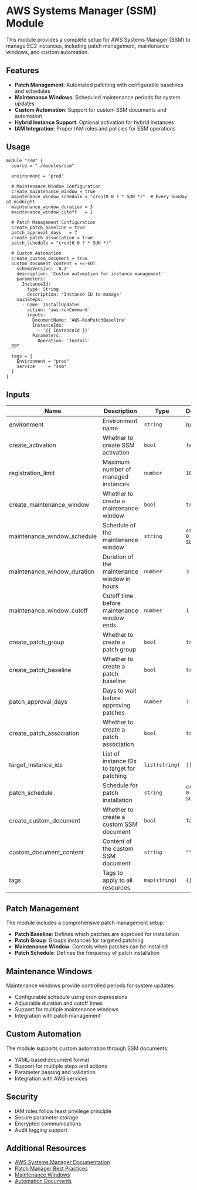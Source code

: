 # AWS Systems Manager (SSM) Module

This module provides a complete setup for AWS Systems Manager (SSM) to manage EC2 instances, including patch management, maintenance windows, and custom automation.

## Features

- **Patch Management**: Automated patching with configurable baselines and schedules
- **Maintenance Windows**: Scheduled maintenance periods for system updates
- **Custom Automation**: Support for custom SSM documents and automation
- **Hybrid Instance Support**: Optional activation for hybrid instances
- **IAM Integration**: Proper IAM roles and policies for SSM operations

## Usage

```hcl
module "ssm" {
  source = "./modules/ssm"

  environment = "prod"

  # Maintenance Window Configuration
  create_maintenance_window = true
  maintenance_window_schedule = "cron(0 0 ? * SUN *)"  # Every Sunday at midnight
  maintenance_window_duration = 3
  maintenance_window_cutoff   = 1

  # Patch Management Configuration
  create_patch_baseline = true
  patch_approval_days   = 7
  create_patch_association = true
  patch_schedule = "cron(0 0 ? * SUN *)"

  # Custom Automation
  create_custom_document = true
  custom_document_content = <<-EOT
    schemaVersion: '0.3'
    description: 'Custom automation for instance management'
    parameters:
      InstanceId:
        type: String
        description: 'Instance ID to manage'
    mainSteps:
      - name: InstallUpdates
        action: 'aws:runCommand'
        inputs:
          DocumentName: 'AWS-RunPatchBaseline'
          InstanceIds:
            - '{{ InstanceId }}'
          Parameters:
            Operation: 'Install'
  EOT

  tags = {
    Environment = "prod"
    Service     = "ssm"
  }
}
```

## Inputs

| Name | Description | Type | Default | Required |
|------|-------------|------|---------|:--------:|
| environment | Environment name | `string` | n/a | yes |
| create_activation | Whether to create SSM activation | `bool` | `false` | no |
| registration_limit | Maximum number of managed instances | `number` | `1000` | no |
| create_maintenance_window | Whether to create a maintenance window | `bool` | `true` | no |
| maintenance_window_schedule | Schedule of the maintenance window | `string` | `cron(0 0 ? * SUN *)` | no |
| maintenance_window_duration | Duration of the maintenance window in hours | `number` | `3` | no |
| maintenance_window_cutoff | Cutoff time before maintenance window ends | `number` | `1` | no |
| create_patch_group | Whether to create a patch group | `bool` | `true` | no |
| create_patch_baseline | Whether to create a patch baseline | `bool` | `true` | no |
| patch_approval_days | Days to wait before approving patches | `number` | `7` | no |
| create_patch_association | Whether to create a patch association | `bool` | `true` | no |
| target_instance_ids | List of instance IDs to target for patching | `list(string)` | `[]` | no |
| patch_schedule | Schedule for patch installation | `string` | `cron(0 0 ? * SUN *)` | no |
| create_custom_document | Whether to create a custom SSM document | `bool` | `false` | no |
| custom_document_content | Content of the custom SSM document | `string` | `""` | no |
| tags | Tags to apply to all resources | `map(string)` | `{}` | no |

## Patch Management

The module includes a comprehensive patch management setup:

- **Patch Baseline**: Defines which patches are approved for installation
- **Patch Group**: Groups instances for targeted patching
- **Maintenance Window**: Controls when patches can be installed
- **Patch Schedule**: Defines the frequency of patch installation

## Maintenance Windows

Maintenance windows provide controlled periods for system updates:

- Configurable schedule using cron expressions
- Adjustable duration and cutoff times
- Support for multiple maintenance windows
- Integration with patch management

## Custom Automation

The module supports custom automation through SSM documents:

- YAML-based document format
- Support for multiple steps and actions
- Parameter passing and validation
- Integration with AWS services

## Security

- IAM roles follow least privilege principle
- Secure parameter storage
- Encrypted communications
- Audit logging support

## Additional Resources

- [AWS Systems Manager Documentation](https://docs.aws.amazon.com/systems-manager/latest/userguide/what-is-systems-manager.html)
- [Patch Manager Best Practices](https://docs.aws.amazon.com/systems-manager/latest/userguide/patch-manager-best-practices.html)
- [Maintenance Windows](https://docs.aws.amazon.com/systems-manager/latest/userguide/systems-manager-maintenance.html)
- [Automation Documents](https://docs.aws.amazon.com/systems-manager/latest/userguide/automation-documents.html) 